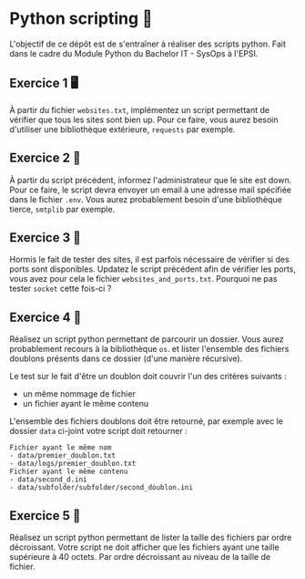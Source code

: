 # Python scripting 🐍
L'objectif de ce dépôt est de s'entraîner à réaliser des scripts python. Fait dans le cadre du Module Python du Bachelor IT - SysOps à l'EPSI.

## Exercice 1 🖥️
À partir du fichier `websites.txt`, implémentez un script permettant de vérifier que tous les sites sont bien up. 
Pour ce faire, vous aurez besoin d'utiliser une bibliothèque extérieure, `requests` par exemple.

## Exercice 2 📧
À partir du script précédent, informez l'administrateur que le site est down. 
Pour ce faire, le script devra envoyer un email à une adresse mail spécifiée dans le fichier `.env`.
Vous aurez probablement besoin d'une bibliothèque tierce, `smtplib` par exemple.

## Exercice 3 🔗
Hormis le fait de tester des sites, il est parfois nécessaire de vérifier si des ports sont disponibles.
Updatez le script précédent afin de vérifier les ports, vous avez pour cela le fichier `websites_and_ports.txt`.
Pourquoi ne pas tester `socket` cette fois-ci ?

## Exercice 4 📂
Réalisez un script python permettant de parcourir un dossier. Vous aurez probablement recours à la bibliothèque `os`.
et lister l'ensemble des fichiers doublons présents dans ce dossier (d'une manière récursive).

Le test sur le fait d'être un doublon doit couvrir l'un des critères suivants : 
- un même nommage de fichier
- un fichier ayant le même contenu

L'ensemble des fichiers doublons doit être retourné, par exemple avec le dossier `data` ci-joint votre script doit retourner : 
```
Fichier ayant le même nom
- data/premier_doublon.txt
- data/logs/premier_doublon.txt
Fichier ayant le même contenu
- data/second_d.ini
- data/subfolder/subfolder/second_doublon.ini
```

## Exercice 5 📏
Réalisez un script python permettant de lister la taille des fichiers par ordre décroissant. 
Votre script ne doit afficher que les fichiers ayant une taille supérieure à 40 octets.
Par ordre décroissant au niveau de la taille de fichier. 

